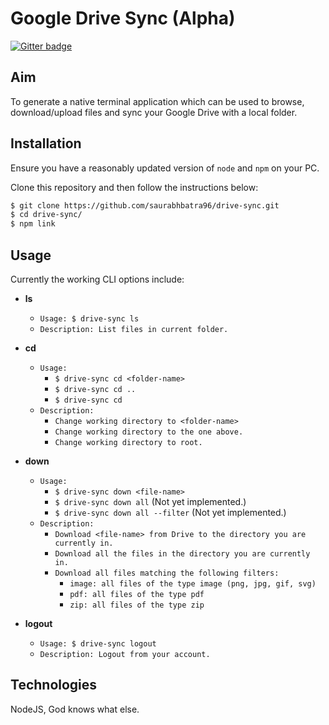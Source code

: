 # Google Drive Sync (Alpha)

[![Gitter badge](https://badges.gitter.im/saurabhbatra96/drive-sync.svg)](https://gitter.im/saurabhbatra96/drive-sync?utm_source=badge&utm_medium=badge&utm_campaign=pr-badge&utm_content=badge)

## Aim
To generate a native terminal application which can be used to browse, download/upload files and sync your Google Drive with a local folder.

## Installation
Ensure you have a reasonably updated version of `node` and `npm` on your PC.

Clone this repository and then follow the instructions below:
``` bash
$ git clone https://github.com/saurabhbatra96/drive-sync.git
$ cd drive-sync/
$ npm link
```

## Usage
Currently the working CLI options include:

- **ls**
	- `Usage: $ drive-sync ls`
	- `Description: List files in current folder.`

- **cd**
  - `Usage:`
    - `$ drive-sync cd <folder-name>`
    - `$ drive-sync cd ..`
    - `$ drive-sync cd`
  - `Description:`
    - `Change working directory to <folder-name>`
    - `Change working directory to the one above.`
    - `Change working directory to root.`

- **down**
	- `Usage:`
		- `$ drive-sync down <file-name>`
		- `$ drive-sync down all` (Not yet implemented.)
		- `$ drive-sync down all --filter` (Not yet implemented.)
	- `Description:`
		- `Download <file-name> from Drive to the directory you are currently in.`
		- `Download all the files in the directory you are currently in.`
		- `Download all files matching the following filters:`
			- `image: all files of the type image (png, jpg, gif, svg)`
			- `pdf: all files of the type pdf`
			- `zip: all files of the type zip`

- **logout**
	- `Usage: $ drive-sync logout`
	- `Description: Logout from your account.`

## Technologies
NodeJS, God knows what else.
